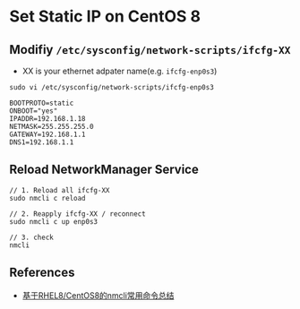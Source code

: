 # Set Static IP on CentOS 8

## Modifiy `/etc/sysconfig/network-scripts/ifcfg-XX`
* XX is your ethernet adpater name(e.g. `ifcfg-enp0s3`)

```
sudo vi /etc/sysconfig/network-scripts/ifcfg-enp0s3
```

```
BOOTPROTO=static
ONBOOT="yes"
IPADDR=192.168.1.18
NETMASK=255.255.255.0
GATEWAY=192.168.1.1
DNS1=192.168.1.1
```

## Reload NetworkManager Service
```
// 1. Reload all ifcfg-XX
sudo nmcli c reload
```

```
// 2. Reapply ifcfg-XX / reconnect
sudo nmcli c up enp0s3
```

```
// 3. check
nmcli
```

## References
* [基于RHEL8/CentOS8的nmcli常用命令总结](https://blog.51cto.com/cyent/2332161)

